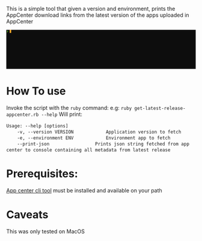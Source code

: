 This is a simple tool that given a version and environment, prints the AppCenter download links from the latest version of the apps uploaded in AppCenter

![gif with an example](get-latest-release-script.gif)

# How To use
Invoke the script with the `ruby` command:
e.g:
`ruby get-latest-release-appcenter.rb --help`
Will print: 
```
Usage: --help [options]
	-v, --version VERSION            Application version to fetch
	-e, --environment ENV            Environment app to fetch
 	--print-json                 Prints json string fetched from app center to console containing all metadata from latest release
```

# Prerequisites:
[App center cli tool](https://github.com/microsoft/appcenter-cli) must be installed and available on your path

# Caveats
This was only tested on MacOS

